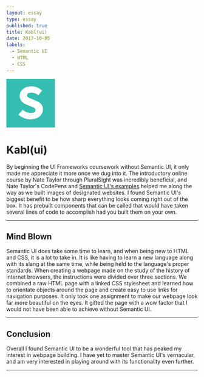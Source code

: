 ```yaml
---
layout: essay
type: essay
published: true
title: Kabl(ui)
date: 2017-10-05
labels:
  - Semantic UI
  - HTML
  - CSS
---
```


<img class="ui tiny right floated image" src="../images/semantic.png">

# Kabl(ui)  

By beginning the UI Frameworks coursework without Semantic UI, it only made me appreciate it more once we dug into it. The introductory online course by Nate Taylor through PluralSight was incredibly beneficial, and Nate Taylor's CodePens and [Semantic UI's examples](https://semantic-ui.com/introduction/getting-started.html) helped me along the way as we built images of designated websites. I found Semantic UI's biggest benefit to be how sharp everything looks coming right out of the box. It has prebuilt components that can be called that would have taken several lines of code to accomplish had you built them on your own. 

<hr>

## Mind Blown

Semantic UI does take some time to learn, and when being new to HTML and CSS, it is a lot to take in. It is like having to learn a new language along with its slang at the same time, while being held to the language's proper standards. When creating a webpage made on the study of the history of internet browsers, the instructions were divided over three sections. We combined a raw HTML page with a linked CSS stylesheet and learned how to orientate objects around the page and create easy to use links for navigation purposes. It only took one assignment to make our webpage look far more beautiful on the eyes. It gifted the page with a wow factor that I would not have been able to achieve without Semantic UI. 

<hr>
	
## Conclusion

Overall I found Semantic UI to be a wonderful tool that has peaked my interest in webpage building. I have yet to master Semantic UI's vernacular, and am very interested in playing around with its functionality even further. 

<hr>
